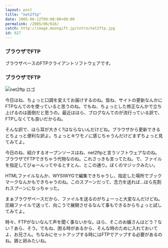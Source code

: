 ```yaml
---
layout: post
title: "net2ftp"
date: 2005-06-12T09:00:00+09:00
permalink: /2005/06/616/
catch: http://image.moongift.jp/intro/net2ftp.jpg
id: 627
---
```

### ブラウザでFTP
  
ブラウザベースのFTPクライアントソフトウェアです。  
<!--more-->  

### ブラウザでFTP
  

![net2ftp ロゴ](http://image.moongift.jp/intro/net2ftp.jpg "net2ftp ロゴ")

  

今日はね、ちょっと口調を変えてお届けするのね。皆ね、サイトの更新なんかにFTPなんてのを使っていると思うのね。でもね、ちょっとした修正なんかで立ち上げるのは面倒だと思うの。最近はほら、ブログなんてのが流行っている訳で、FTPしなくても良いだからね。

  

そんな訳で、ほら耳が大きく?はならないんだけどね。ブラウザから更新できるとちょっと便利な訳よ。ちょっとキワモノに感じちゃうんだけどまずちょっと見てみてよ。

  

今日のね、紹介するオープンソースはね、net2ftpと言うソフトウェアなのね。ブラウザでFTPできちゃう代物なのね。これさっきも言ってたね。で、ファイルを指定してびゅーんってやるとすとん、とこの通り。ぼくのマジックみたい。

  

HTMLファイルなんか、WYSIWYGで編集できちゃうし、指定した場所でブックマークなんかもできちゃうのね。このスプーンだって、念力を送れば…ほら先割れスプーンになっちゃった。

  

まぁブラウザベースだから、ファイルを送るのがちょーっと大変なんだけどね。圧縮ファイルで送って、向こうで展開させるなんて事もできるからちょっと試してみてよ。

  

時々、FTPがないなんて声を聞く事ないかな。ほら、そこのお嬢さんはどう？ない？あら、そう。でもね、困る時があるから、そんな時のために入れておいてよ、お兄さん。ちなみにセットアップする時にはFTPでアップする必要があるのね。鶏と卵みたいね。

